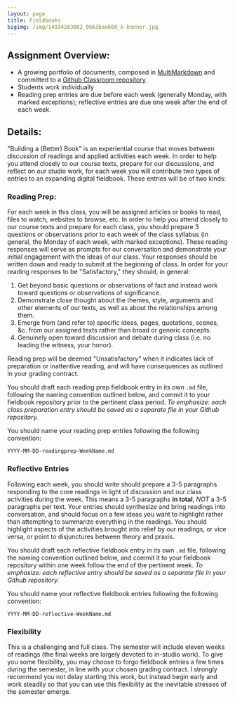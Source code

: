 ```yaml
---
layout: page
title: Fieldbooks
bigimg: /img/14934283002_9663bae608_k-banner.jpg
---
```


## Assignment Overview:

+ A growing portfolio of documents, composed in [MultiMarkdown](http://fletcherpenney.net/multimarkdown/) and committed to a [Github Classroom repository]()
+ Students work individually
+ Reading prep entries are due before each week (generally Monday, with marked exceptions); reflective entries are due one week after the end of each week.

## Details:

"Building a (Better) Book" is an experiential course that moves between discussion of readings and applied activities each week. In order to help you attend closely to our course texts, prepare for our discussions, and reflect on our studio work, for each week you will contribute two types of entries to an expanding digital fieldbook. These entries will be of two kinds:

### Reading Prep:

For each week in this class, you will be assigned articles or books to read, files to watch, websites to browse, etc. In order to help you attend closely to our course texts and prepare for each class, you should prepare 3 questions or observations prior to each week of the class syllabus (in general, the Monday of each week, with marked exceptions). These reading responses will serve as prompts for our conversation and demonstrate your initial engagement with the ideas of our class. Your responses should be written down and ready to submit at the beginning of class. In order for your reading responses to be "Satisfactory," they should, in general:

1. Get beyond basic questions or observations of fact and instead work toward questions or observations of significance. 
2. Demonstrate close thought about the themes, style, arguments and other elements of our texts, as well as about the relationships among them. 
3. Emerge from (and refer to) specific ideas, pages, quotations, scenes, &c. from our assigned texts rather than broad or generic concepts.
4. Genuinely open toward discussion and debate during class (i.e. no leading the witness, your honor). 

Reading prep will be deemed "Unsatisfactory" when it indicates lack of preparation or inattentive reading, and will have consequences as outlined in your grading contract. 

You should draft each reading prep fieldbook entry in its own `.md` file, following the naming convention outlined below, and commit it to your fieldbook repository prior to the pertinent class period. *To emphasize: each class preparation entry should be saved as a separate file in your Github repository.*

You should name your reading prep entries following the following convention:

`YYYY-MM-DD-readingprep-WeekName.md`

### Reflective Entries

Following each week, you should write should prepare a 3-5 paragraphs responding to the core readings in light of discussion and our class activities during the week. This means a 3-5 paragraphs **in total**, *NOT* a 3-5 paragraphs per text. Your entries should synthesize and bring readings into conversation, and should focus on a few ideas you want to highlight rather than attempting to summarize everything in the readings. You should highlight aspects of the activities brought into relief by our readings, or vice versa, or point to disjunctures between theory and praxis. 

You should draft each reflective fieldbook entry in its own `.md` file, following the naming convention outlined below, and commit it to your fieldbook repository within one week follow the end of the pertinent week. *To emphasize: each reflective entry should be saved as a separate file in your Github repository.*

You should name your reflective fieldbook entries following the following convention:

`YYYY-MM-DD-reflective-WeekName.md`

### Flexibility

This is a challenging and full class. The semester will include eleven weeks of readings (the final weeks are largely devoted to in-studio work). To give you some flexibility, you may choose to forgo fieldbook entries a few times during the semester, in line with your chosen grading contract. I strongly recommend you not delay starting this work, but instead begin early and work steadily so that you can use this flexibility as the inevitable stresses of the semester emerge. 